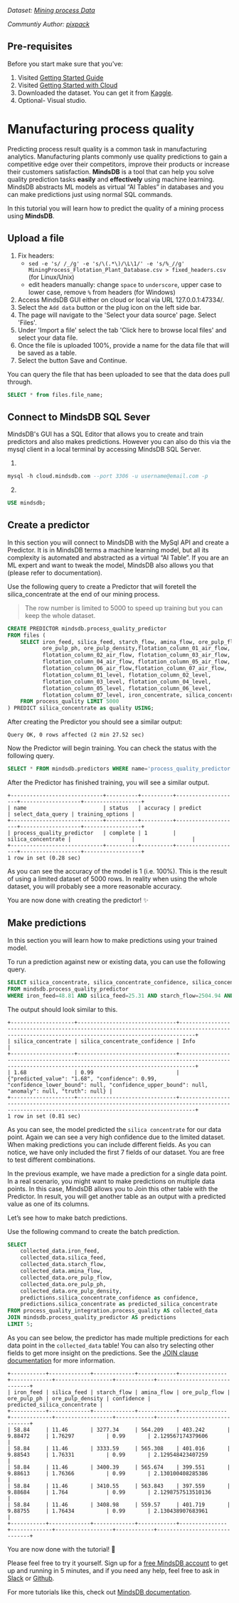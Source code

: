 *Dataset: [Mining process Data](https://www.kaggle.com/edumagalhaes/quality-prediction-in-a-mining-process)*

*Communtiy Author: [pixpack](https://github.com/pixpack)*

## Pre-requisites

Before you start make sure that you've:

1. Visited [Getting Started Guide](/info)
2. Visited [Getting Started with Cloud](/deployment/cloud)
3. Downloaded the dataset. You can get it from [Kaggle](https://www.kaggle.com/edumagalhaes/quality-prediction-in-a-mining-process).
4. Optional- Visual studio.

# Manufacturing process quality

Predicting process result quality is a common task in manufacturing analytics. Manufacturing plants commonly use quality predictions to gain a competitive edge over their competitors, improve their products or increase their customers satisfaction. **MindsDB** is a tool that can help you solve quality prediction tasks **easily** and **effectively** using machine learning. 
MindsDB abstracts ML models as virtual “AI Tables” in databases and you can make predictions just using normal SQL commands.

In this tutorial you will learn how to predict the quality of a mining process using **MindsDB**.

## Upload a file

1. Fix headers: 
   - `sed -e 's/ /_/g' -e 's/\(.*\)/\L\1/' -e 's/%_//g' MiningProcess_Flotation_Plant_Database.csv > fixed_headers.csv` (for Linux/Unix)
   - edit headers manually: change `space` to `underscore`, upper case to lower case, remove `%` from headers (for Windows)
2. Access MindsDB GUI either on cloud or local via URL 127.0.0.1:47334/.
3. Select the `Add data` button or the plug icon on the left side bar.
4. The page will navigate to the 'Select your data source' page. Select 'Files'.
5. Under 'Import a file' select the tab 'Click here to browse local files' and select your data file.
6. Once the file is uploaded 100%, provide a name for the data file that will be saved as a table.
7. Select the button Save and Continue.

You can query the file that has been uploaded to see that the data does pull through.

```sql
SELECT * from files.file_name;
```

## Connect to MindsDB SQL Sever

MindsDB's GUI has a SQL Editor that allows you to create and train predictors and also makes predictions. However you can also do this via the mysql client in a local terminal by accessing MindsDB SQL Server.

1. 
```sql
mysql -h cloud.mindsdb.com --port 3306 -u username@email.com -p
```
2. 
```sql
USE mindsdb;
```

## Create a predictor

In this section you will connect to MindsDB with the MySql API and create a Predictor. It is in MindsDB terms a machine learning model, but all its complexity is automated and abstracted as a virtual “AI Table”. If you are an ML expert and want to tweak the model, MindsDB also allows you that (please refer to documentation).

Use the following query to create a Predictor that will foretell the silica_concentrate at the end of our mining process.
> The row number is limited to 5000 to speed up training but you can keep the whole dataset.
```sql
CREATE PREDICTOR mindsdb.process_quality_predictor
FROM files (
    SELECT iron_feed, silica_feed, starch_flow, amina_flow, ore_pulp_flow,
           ore_pulp_ph, ore_pulp_density,flotation_column_01_air_flow,
           flotation_column_02_air_flow, flotation_column_03_air_flow,
           flotation_column_04_air_flow, flotation_column_05_air_flow,
           flotation_column_06_air_flow,flotation_column_07_air_flow,
           flotation_column_01_level, flotation_column_02_level,
           flotation_column_03_level, flotation_column_04_level,
           flotation_column_05_level, flotation_column_06_level, 
           flotation_column_07_level, iron_concentrate, silica_concentrate from process_quality 
    FROM process_quality LIMIT 5000
) PREDICT silica_concentrate as quality USING;
```

After creating the Predictor you should see a similar output:

```console
Query OK, 0 rows affected (2 min 27.52 sec)
```

Now the Predictor will begin training. You can check the status with the following query.

```sql
SELECT * FROM mindsdb.predictors WHERE name='process_quality_predictor';
```

After the Predictor has finished training, you will see a similar output.

```console
+-----------------------------+----------+----------+--------------------+-------------------+------------------+
| name                        | status   | accuracy | predict            | select_data_query | training_options |
+-----------------------------+----------+----------+--------------------+-------------------+------------------+
| process_quality_predictor   | complete | 1        | silica_concentrate |                   |                  |
+-----------------------------+----------+----------+--------------------+-------------------+------------------+
1 row in set (0.28 sec)
```

As you can see the accuracy of the model is 1 (i.e. 100%). This is the result of using a limited dataset of 5000 rows. In reality when using the whole dataset, you will probably see a more reasonable accuracy.

You are now done with creating the predictor! ✨

## Make predictions

In this section you will learn how to make predictions using your trained model.

To run a prediction against new or existing data, you can use the following query.

```sql
SELECT silica_concentrate, silica_concentrate_confidence, silica_concentrate_explain
FROM mindsdb.process_quality_predictor
WHERE iron_feed=48.81 AND silica_feed=25.31 AND starch_flow=2504.94 AND amina_flow=309.448 AND ore_pulp_flow=377.6511682692 AND ore_pulp_ph=10.0607 AND ore_pulp_density=1.68676;
```

The output should look similar to this.
```console
+--------------------+-------------------------------+-------------------------------------------------------------------------------------------------------------------------------------------------+
| silica_concentrate | silica_concentrate_confidence | Info                                                                                                                                            |
+--------------------+-------------------------------+-------------------------------------------------------------------------------------------------------------------------------------------------+
| 1.68               | 0.99                          | {"predicted_value": "1.68", "confidence": 0.99, "confidence_lower_bound": null, "confidence_upper_bound": null, "anomaly": null, "truth": null} |
+--------------------+-------------------------------+-------------------------------------------------------------------------------------------------------------------------------------------------+
1 row in set (0.81 sec)
```

As you can see, the model predicted the `silica concentrate` for our data point. Again we can see a very high confidence due to the limited dataset. When making predictions you can include different fields. As you can notice, we have only included the first 7 fields of our dataset. You are free to test different combinations.

In the previous example, we have made a prediction for a single data point. In a real scenario, you might want to make predictions on multiple data points. In this case, MindsDB allows you to Join this other table with the Predictor. In result, you will get another table as an output with a predicted value as one of its columns.

Let’s see how to make batch predictions.

Use the following command to create the batch prediction.

```sql
SELECT 
    collected_data.iron_feed,
    collected_data.silica_feed,
    collected_data.starch_flow,
    collected_data.amina_flow,
    collected_data.ore_pulp_flow,
    collected_data.ore_pulp_ph,
    collected_data.ore_pulp_density,
    predictions.silica_concentrate_confidence as confidence,
    predictions.silica_concentrate as predicted_silica_concentrate
FROM process_quality_integration.process_quality AS collected_data
JOIN mindsdb.process_quality_predictor AS predictions
LIMIT 5;
```

As you can see below, the predictor has made multiple predictions for each data point in the `collected_data` table! You can also try selecting other fields to get more insight on the predictions. See the [JOIN clause documentation](https://docs.mindsdb.com/sql/api/join/) for more information.

```console
+-----------+-------------+-------------+------------+---------------+-------------+------------------+------------+------------------------------+
| iron_feed | silica_feed | starch_flow | amina_flow | ore_pulp_flow | ore_pulp_ph | ore_pulp_density | confidence | predicted_silica_concentrate |
+-----------+-------------+-------------+------------+---------------+-------------+------------------+------------+------------------------------+
| 58.84     | 11.46       | 3277.34     | 564.209    | 403.242       | 9.88472     | 1.76297          | 0.99       | 2.129567174379606            |
| 58.84     | 11.46       | 3333.59     | 565.308    | 401.016       | 9.88543     | 1.76331          | 0.99       | 2.129548423407259            |
| 58.84     | 11.46       | 3400.39     | 565.674    | 399.551       | 9.88613     | 1.76366          | 0.99       | 2.130100408285386            |
| 58.84     | 11.46       | 3410.55     | 563.843    | 397.559       | 9.88684     | 1.764            | 0.99       | 2.1298757513510136           |
| 58.84     | 11.46       | 3408.98     | 559.57     | 401.719       | 9.88755     | 1.76434          | 0.99       | 2.130438907683961            |
+-----------+-------------+-------------+------------+---------------+-------------+------------------+------------+------------------------------+
```

You are now done with the tutorial! 🎉

Please feel free to try it yourself. Sign up for a [free MindsDB account](https://cloud.mindsdb.com/signup?utm_medium=community&utm_source=ext.%20blogs&utm_campaign=blog-manufacturing-process-quality) to get up and running in 5 minutes, and if you need any help, feel free to ask in [Slack](https://join.slack.com/t/mindsdbcommunity/shared_invite/zt-o8mrmx3l-5ai~5H66s6wlxFfBMVI6wQ) or [Github](https://github.com/mindsdb/mindsdb/discussions).

For more tutorials like this, check out [MindsDB documentation](https://docs.mindsdb.com/).
